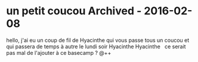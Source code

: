 # un petit coucou Archived  - 2016-02-08

hello, j'ai eu un coup de fil de Hyacinthe qui vous passe tous un coucou et qui passera de temps à autre le lundi soir   Hyacinthe Hyacinthe   ce serait pas mal de l'ajouter à ce basecamp ?   @++

